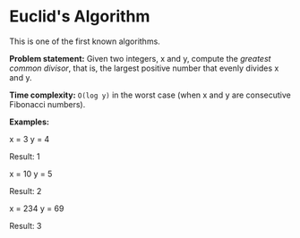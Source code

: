 Euclid's Algorithm
==================

This is one of the first known algorithms.

**Problem statement:** Given two integers, x and y, compute the
*greatest common divisor*, that is, the largest positive number that
evenly divides x and y.

**Time complexity:** `O(log y)` in the worst case (when x and y are
consecutive Fibonacci numbers).

**Examples:**

x = 3
y = 4

Result: 1

x = 10
y = 5

Result: 2

x = 234
y = 69

Result: 3
